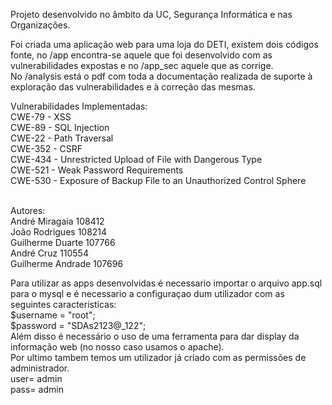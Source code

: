 Projeto desenvolvido no âmbito da UC, Segurança Informática e nas Organizações.<br>

Foi criada uma aplicação web para uma loja do DETI, existem dois códigos fonte, no /app encontra-se aquele que foi desenvolvido com as vulnerabilidades expostas e no /app_sec aquele que as corrige.<br>
No /analysis está o pdf com toda a documentação realizada de suporte à exploração das vulnerabilidades e à correção das mesmas.<br>

Vulnerabilidades Implementadas:<br>
CWE-79 - XSS<br>
CWE-89 - SQL Injection<br>
CWE-22 - Path Traversal<br>
CWE-352 - CSRF<br>
CWE-434 - Unrestricted Upload of File with Dangerous Type<br>
CWE-521 - Weak Password Requirements<br>
CWE-530 - Exposure of Backup File to an Unauthorized Control Sphere<br>
​ 

Autores:<br>
André Miragaia 108412<br>
João Rodrigues 108214<br>
Guilherme Duarte 107766<br>
André Cruz 110554<br>
Guilherme Andrade 107696 <br>

Para utilizar as apps desenvolvidas é necessario importar o arquivo app.sql para o mysql e é necessario a configuraçao dum utilizador com as seguintes caracteristicas:<br>
$username = "root";<br>
$password = "SDAs2123@_122";<br>
Além disso é necessário o uso de uma ferramenta para dar display da informação web (no nosso caso usamos o apache).<br>
Por ultimo tambem temos um utilizador já criado com as permissões de administrador.<br>
user= admin<br>
pass= admin<br>
